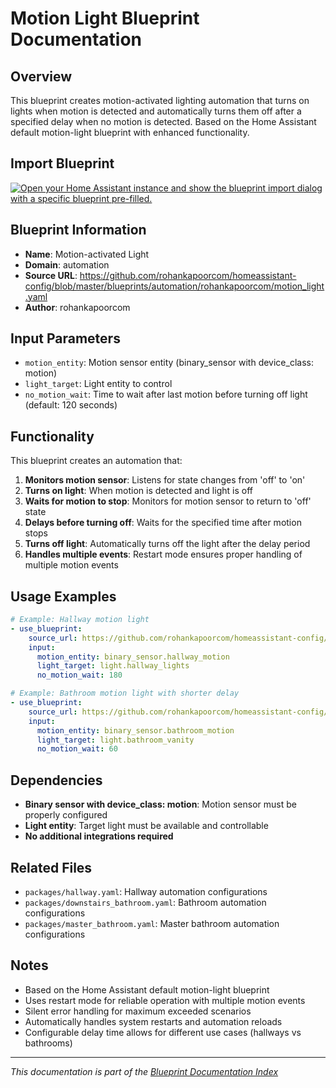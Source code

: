 # Motion Light Blueprint Documentation

## Overview
This blueprint creates motion-activated lighting automation that turns on lights when motion is detected and automatically turns them off after a specified delay when no motion is detected. Based on the Home Assistant default motion-light blueprint with enhanced functionality.

## Import Blueprint

[![Open your Home Assistant instance and show the blueprint import dialog with a specific blueprint pre-filled.](https://my.home-assistant.io/badges/blueprint_import.svg)](https://my.home-assistant.io/redirect/blueprint_import/?blueprint_url=https%3A//github.com/rohankapoorcom/homeassistant-config/blob/master/blueprints/automation/rohankapoorcom/motion_light.yaml)

## Blueprint Information
- **Name**: Motion-activated Light
- **Domain**: automation
- **Source URL**: https://github.com/rohankapoorcom/homeassistant-config/blob/master/blueprints/automation/rohankapoorcom/motion_light.yaml
- **Author**: rohankapoorcom

## Input Parameters
- `motion_entity`: Motion sensor entity (binary_sensor with device_class: motion)
- `light_target`: Light entity to control
- `no_motion_wait`: Time to wait after last motion before turning off light (default: 120 seconds)

## Functionality
This blueprint creates an automation that:

1. **Monitors motion sensor**: Listens for state changes from 'off' to 'on'
2. **Turns on light**: When motion is detected and light is off
3. **Waits for motion to stop**: Monitors for motion sensor to return to 'off' state
4. **Delays before turning off**: Waits for the specified time after motion stops
5. **Turns off light**: Automatically turns off the light after the delay period
6. **Handles multiple events**: Restart mode ensures proper handling of multiple motion events

## Usage Examples
```yaml
# Example: Hallway motion light
- use_blueprint:
    source_url: https://github.com/rohankapoorcom/homeassistant-config/blob/master/blueprints/automation/rohankapoorcom/motion_light.yaml
    input:
      motion_entity: binary_sensor.hallway_motion
      light_target: light.hallway_lights
      no_motion_wait: 180

# Example: Bathroom motion light with shorter delay
- use_blueprint:
    source_url: https://github.com/rohankapoorcom/homeassistant-config/blob/master/blueprints/automation/rohankapoorcom/motion_light.yaml
    input:
      motion_entity: binary_sensor.bathroom_motion
      light_target: light.bathroom_vanity
      no_motion_wait: 60
```

## Dependencies
- **Binary sensor with device_class: motion**: Motion sensor must be properly configured
- **Light entity**: Target light must be available and controllable
- **No additional integrations required**

## Related Files
- `packages/hallway.yaml`: Hallway automation configurations
- `packages/downstairs_bathroom.yaml`: Bathroom automation configurations
- `packages/master_bathroom.yaml`: Master bathroom automation configurations

## Notes
- Based on the Home Assistant default motion-light blueprint
- Uses restart mode for reliable operation with multiple motion events
- Silent error handling for maximum exceeded scenarios
- Automatically handles system restarts and automation reloads
- Configurable delay time allows for different use cases (hallways vs bathrooms)

---

*This documentation is part of the [Blueprint Documentation Index](../README.md)*
